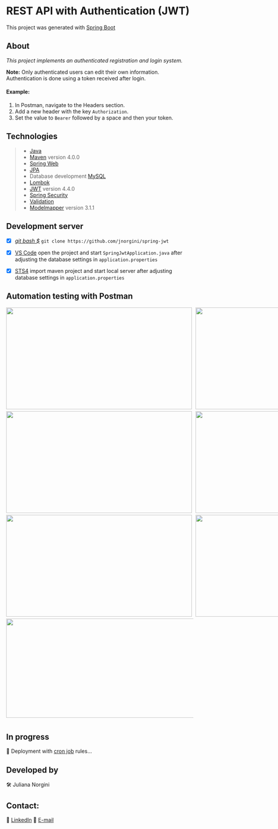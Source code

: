 # REST API with Authentication (JWT)

This project was generated with [Spring Boot]()

## About

*This project implements an authenticated registration and login system.*

**Note:** Only authenticated users can edit their own information. Authentication is done using a token received after login.

#### Example:

1. In Postman, navigate to the Headers section.
2. Add a new header with the key `Authorization`.
3. Set the value to `Bearer` followed by a space and then your token.

## Technologies
> - [Java](https://www.java.com/)
> - [Maven](https://maven.apache.org/) version 4.0.0
> - [Spring Web](https://spring.io/projects/spring-web)
> - [JPA](https://www.oracle.com/java/technologies/persistence-jsp.html)
> - Database development [MySQL](https://www.mysql.com/)
> - [Lombok](https://projectlombok.org/)
> - [JWT](https://jwt.io/) version 4.4.0
> - [Spring Security](https://spring.io/projects/spring-security)
> - [Validation](https://docs.oracle.com/javaee/7/tutorial/bean-validation.htm)
> - [Modelmapper](http://modelmapper.org/) version 3.1.1


## Development server

- [x] [*git bash $*](https://git-scm.com/) `git clone https://github.com/jnorgini/spring-jwt`

- [x] [VS Code](https://code.visualstudio.com/) open the project and start `SpringJwtApplication.java` after adjusting the database settings in `application.properties`

- [x] [STS4](https://spring.io/tools) import maven project and start local server after adjusting database settings in `application.properties`


## Automation testing with Postman

<div style="display:flex;">
  <img src="https://github.com/jnorgini/jnorgini/assets/114461353/2bf58641-ae62-488e-97cc-7d6494cb903a" width="500" height="274" style="margin-right: 5px;">
  <img src="https://github.com/jnorgini/jnorgini/assets/114461353/9d8879ef-11c5-4d81-9696-83231344bc3e" width="500" height="274" style="margin-left: 5px;">
</div>

<div style="display:flex; margin-top: 5px;">
  <img src="https://github.com/jnorgini/jnorgini/assets/114461353/ef83dc5d-1b68-486b-83cd-33652050b0af" width="500" height="274" style="margin-right: 5px;">
  <img src="https://github.com/jnorgini/jnorgini/assets/114461353/05a57cc0-45e5-4e6e-b263-29aec0695fe2" width="500" height="274" style="margin-left: 5px;">
</div>

<div style="display:flex; margin-top: 5px;">
  <img src="https://github.com/jnorgini/jnorgini/assets/114461353/d19a0e91-fb5b-4285-ac71-cc1f27261295" width="500" height="274" style="margin-right: 5px;">
  <img src="https://github.com/jnorgini/jnorgini/assets/114461353/e692c279-681d-400b-bd3a-5bc91c5edcb6" width="500" height="274" style="margin-left: 5px;">
</div>

<div style="margin-top: 5px;">
  <img src="https://github.com/jnorgini/jnorgini/assets/114461353/48bb223f-239b-4623-8231-f5f6b8cadf8a" width="800" height="267" style="margin-bottom: 10px;">
</div>


## In progress

📌 Deployment with [cron job](https://cron-job.org/en/) rules...

## Developed by

🛠️ Juliana Norgini

## Contact:

💼 [LinkedIn]()
📧 [E-mail]()
